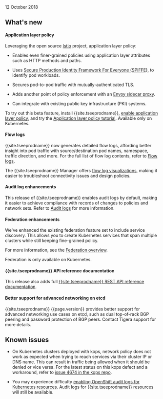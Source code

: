 12 October 2018

## What's new

#### Application layer policy

Leveraging the open source [Istio](https://istio.io/) project, application layer policy:

- Enables even finer-grained policies using application layer attributes such as
  HTTP methods and paths.

- Uses [Secure Production Identity Framework For Everyone (SPIFFE)](https://spiffe.io/),
  to identify pod workloads.

- Secures pod-to-pod traffic with mutually-authenticated TLS.

- Adds another point of policy enforcement with an [Envoy sidecar proxy](https://www.envoyproxy.io/).

- Can integrate with existing public key infrastructure (PKI) systems.

To try out this beta feature, install {{site.tseeprodname}},
[enable application layer policy](../getting-started/kubernetes/installation/app-layer-policy),
and try the [Application layer policy tutorial](../getting-started/kubernetes/tutorials/app-layer-policy/).
Available only on Kubernetes.

#### Flow logs

{{site.tseeprodname}} now generates detailed flow logs, affording better insight into pod traffic with
source/destination pod names, namespace, traffic direction, and more. For the full list of flow log
contents, refer to [Flow logs](../usage/logs/elastic/flow).

The {{site.tseeprodname}} Manager offers [flow log visualizations](../usage/logs/elastic/view#view-in-mgr),
making it easier to troubleshoot connectivity issues and design policies.

#### Audit log enhancements

This release of {{site.tseeprodname}} enables audit logs by default, making it easier to achieve compliance
with records of changes to policies and network sets. Refer to
[Audit logs](../usage/logs/elastic/ee-audit) for more information.

#### Federation enhancements

We've enhanced the existing federation feature set to include service
discovery. This allows you to create Kubernetes services that span multiple
clusters while still keeping fine-grained policy.

For more information, see the [Federation overview](../usage/federation).

Federation is only available on Kubernetes.

#### {{site.tseeprodname}} API reference documentation

This release also adds full [{{site.tseeprodname}} REST API reference documentation](../reference/cnx/apidocs).

#### Better support for advanced networking on etcd

{{site.tseeprodname}} {{page.version}} provides better support for advanced networking use cases on etcd, such as
dual top-of-rack BGP peering and password protection of BGP peers. Contact Tigera support for more details.

## Known issues

- On Kubernetes clusters deployed with kops, network policy does not work as expected when trying
  to reach services via their cluster IP or DNS name. This can result in traffic being allowed when
  it should be denied or vice versa. For the latest status on this kops defect and a workaround,
  refer to [issue 4674 in the kops repo](https://github.com/kubernetes/kops/issues/4674).

- You may experience difficulty [enabling OpenShift audit logs for Kubernetes resources](../usage/logs/elastic/ee-audit#openshift).
  Audit logs for {{site.tseeprodname}} resources will still be available.
